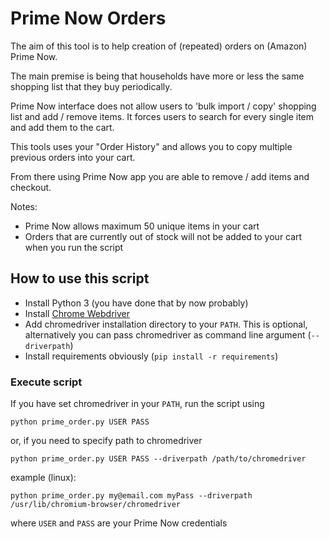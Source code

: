 # Prime Now Orders

The aim of this tool is to help creation of (repeated) orders on (Amazon) Prime Now.

The main premise is being that households have more or less the same shopping list that they buy periodically.

Prime Now interface does not allow users to 'bulk import / copy' shopping list and add / remove items. It forces users
to search for every single item and add them to the cart.

This tools uses your "Order History" and allows you to copy multiple previous orders into your cart.

From there using Prime Now app you are able to remove / add items and checkout.


Notes:
- Prime Now allows maximum 50 unique items in your cart
- Orders that are currently out of stock will not be added to your cart when you run the script


## How to use this script

- Install Python 3 (you  have done that by now probably)  
- Install [Chrome Webdriver](https://chromedriver.chromium.org/downloads) 
- Add chromedriver installation directory to your `PATH`. This is optional, alternatively you can pass chromedriver
as command line argument (`--driverpath`)
- Install requirements obviously (`pip install -r requirements`)
### Execute script

If you have set chromedriver in your `PATH`, run the script using
```
python prime_order.py USER PASS 
```
or, if you need to specify path to chromedriver
```
python prime_order.py USER PASS --driverpath /path/to/chromedriver
```
example (linux): 
```
python prime_order.py my@email.com myPass --driverpath /usr/lib/chromium-browser/chromedriver
```
where `USER` and `PASS` are your Prime Now credentials 





